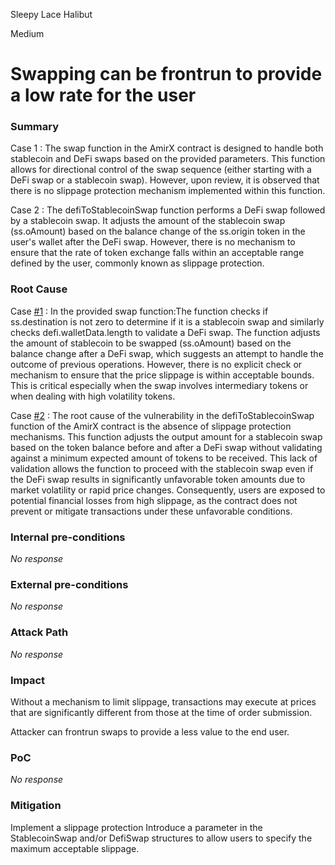 Sleepy Lace Halibut

Medium

# Swapping can be frontrun to provide a low rate for the user

### Summary

Case 1 : The swap function in the AmirX contract is designed to handle both stablecoin and DeFi swaps based on the provided parameters. This function allows for directional control of the swap sequence (either starting with a DeFi swap or a stablecoin swap). However, upon review, it is observed that there is no slippage protection mechanism implemented within this function.

Case 2 : The defiToStablecoinSwap function performs a DeFi swap followed by a stablecoin swap. It adjusts the amount of the stablecoin swap (ss.oAmount) based on the balance change of the ss.origin token in the user's wallet after the DeFi swap. However, there is no mechanism to ensure that the rate of token exchange falls within an acceptable range defined by the user, commonly known as slippage protection.


### Root Cause

Case [#1](https://github.com/sherlock-audit/2024-11-telcoin/blob/main/telcoin-audit/contracts/swap/AmirX.sol#L73) : 
In the provided swap function:The function checks if ss.destination is not zero to determine if it is a stablecoin swap and similarly checks defi.walletData.length to validate a DeFi swap. 
The function adjusts the amount of stablecoin to be swapped (ss.oAmount) based on the balance change after a DeFi swap, which suggests an attempt to handle the outcome of previous operations.
However, there is no explicit check or mechanism to ensure that the price slippage is within acceptable bounds. This is critical especially when the swap involves intermediary tokens or when dealing with high volatility tokens.

Case [#2](https://github.com/sherlock-audit/2024-11-telcoin/blob/main/telcoin-audit/contracts/swap/AmirX.sol#L111) : 
The root cause of the vulnerability in the defiToStablecoinSwap function of the AmirX contract is the absence of slippage protection mechanisms. This function adjusts the output amount for a stablecoin swap based on the token balance before and after a DeFi swap without validating against a minimum expected amount of tokens to be received. This lack of validation allows the function to proceed with the stablecoin swap even if the DeFi swap results in significantly unfavorable token amounts due to market volatility or rapid price changes. Consequently, users are exposed to potential financial losses from high slippage, as the contract does not prevent or mitigate transactions under these unfavorable conditions.


### Internal pre-conditions

_No response_

### External pre-conditions

_No response_

### Attack Path

_No response_

### Impact

Without a mechanism to limit slippage, transactions may execute at prices that are significantly different from those at the time of order submission. 

Attacker can frontrun swaps to provide a less value to the end user.

### PoC

_No response_

### Mitigation

Implement a slippage protection
Introduce a parameter in the StablecoinSwap and/or DefiSwap structures to allow users to specify the maximum acceptable slippage.
